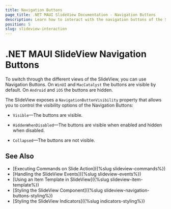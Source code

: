 ```yaml
---
title: Navigation Buttons
page_title: .NET MAUI SlideView Documentation - Navigation Buttons
description: Learn how to interact with the navigation buttons of the SlideView control.
position: 5
slug: slideview-interaction
---
```


# .NET MAUI SlideView Navigation Buttons

To switch through the different views of the SlideView, you can use Navigation Buttons. On `WinUI` and `MacCatalyst` the buttons are visible by default. On `Android` and `iOS` the buttons are hidden.

The SlideView exposes a `NavigationButtonVisibility` property that allows you to control the visibility options of the Navigation Buttons:

* `Visible`&mdash;The buttons are visible. 

* `HiddenWhenDisabled`&mdash;The buttons are visible when enabled and hidden when disabled.

* `Collapsed`&mdash;The buttons are not visible.

## See Also

- [Executing Commands on Slide Action]({%slug slideview-commands%})
- [Handling the SlideView Events]({%slug slideview-events%})
- [Using an Item Template in SlideView]({%slug slideview-item-template%})
- [Styling the SlideView Component]({%slug slideview-navigation-buttons-styling%})
- [Styling the SlideView Indicators]({%slug indicators-styling%})
